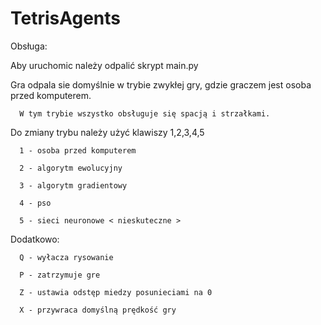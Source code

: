 # TetrisAgents

Obsługa: 

   Aby uruchomic należy odpalić skrypt main.py
   
   Gra odpala sie domyślnie w trybie zwykłej gry, gdzie graczem jest osoba przed komputerem. 
   
      W tym trybie wszystko obsługuje się spacją i strzałkami.
      
   Do zmiany trybu należy użyć klawiszy 1,2,3,4,5
   
      1 - osoba przed komputerem
      
      2 - algorytm ewolucyjny
      
      3 - algorytm gradientowy
      
      4 - pso
      
      5 - sieci neuronowe < nieskuteczne >
      
   Dodatkowo:
   
      Q - wyłacza rysowanie
      
      P - zatrzymuje gre
      
      Z - ustawia odstęp miedzy posunieciami na 0
      
      X - przywraca domyślną prędkość gry
